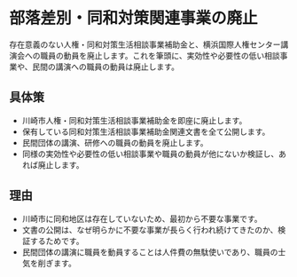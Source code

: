 # 部落差別・同和対策関連事業の廃止
存在意義のない人権・同和対策生活相談事業補助金と、横浜国際人権センター講演会への職員の動員を廃止します。これを筆頭に、実効性や必要性の低い相談事業や、民間の講演への職員の動員は廃止します。

## 具体策
* 川崎市人権・同和対策生活相談事業補助金を即座に廃止します。
* 保有している同和対策生活相談事業補助金関連文書を全て公開します。
* 民間団体の講演、研修への職員の動員を廃止します。
* 同様の実効性や必要性の低い相談事業や職員の動員が他にないか検証し、あれば廃止します。

## 理由
* 川崎市に同和地区は存在していないため、最初から不要な事業です。
* 文書の公開は、なぜ明らかに不要な事業が長らく行われ続けてきたのか、検証するためです。
* 民間団体の講演に職員を動員することは人件費の無駄使いであり、職員の士気を削ぎます。
